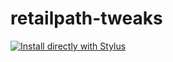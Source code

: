 # retailpath-tweaks

[![Install directly with Stylus](https://img.shields.io/badge/Install%20directly%20with-Stylus-00adad.svg)](https://raw.githubusercontent.com/mitchray/retailpath-tweaks/master/retailpath-tweaks.user.css)
